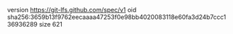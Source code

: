 version https://git-lfs.github.com/spec/v1
oid sha256:3659b13f9762eecaaaa47253f0e98bb4020083118e60fa3d24b7ccc136936289
size 621
